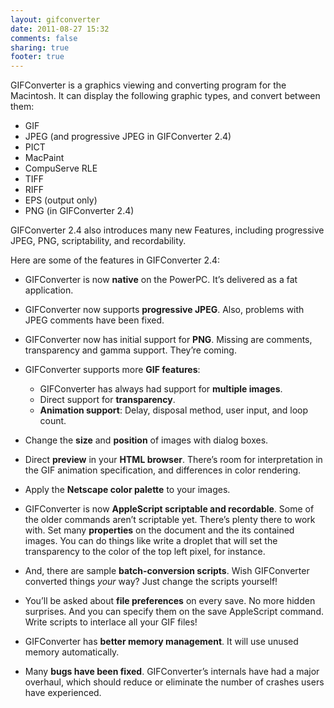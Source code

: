 ```yaml
---
layout: gifconverter
date: 2011-08-27 15:32
comments: false
sharing: true
footer: true
---
```

GIFConverter is a graphics viewing and converting program for the
Macintosh. It can display the following graphic types, and convert
between them:

-   GIF
-   JPEG (and progressive JPEG in GIFConverter 2.4)
-   PICT
-   MacPaint
-   CompuServe RLE
-   TIFF
-   RIFF
-   EPS (output only)
-   PNG (in GIFConverter 2.4)

GIFConverter 2.4 also introduces many new Features, including
progressive JPEG, PNG, scriptability, and recordability.

Here are some of the features in GIFConverter 2.4:

-   GIFConverter is now **native** on the PowerPC. It’s delivered as a
    fat application.
-   GIFConverter now supports **progressive JPEG**. Also, problems with
    JPEG comments have been fixed.
-   GIFConverter now has initial support for **PNG**. Missing are
    comments, transparency and gamma support. They’re coming.
-   GIFConverter supports more **GIF features**:
    -   GIFConverter has always had support for **multiple images**.
    -   Direct support for **transparency**.
    -   **Animation support**: Delay, disposal method, user input, and
        loop count.

-   Change the **size** and **position** of images with dialog boxes.
-   Direct **preview** in your **HTML browser**. There’s room for
    interpretation in the GIF animation specification, and differences
    in color rendering.
-   Apply the **Netscape color palette** to your images.
-   GIFConverter is now **AppleScript scriptable and recordable**. Some
    of the older commands aren’t scriptable yet. There’s plenty there to
    work with. Set many **properties** on the document and the its
    contained images. You can do things like write a droplet that will
    set the transparency to the color of the top left pixel, for
    instance.
-   And, there are sample **batch-conversion scripts**. Wish
    GIFConverter converted things *your* way? Just change the scripts
    yourself!
-   You’ll be asked about **file preferences** on every save. No more
    hidden surprises. And you can specify them on the save AppleScript
    command. Write scripts to interlace all your GIF files!
-   GIFConverter has **better memory management**. It will use unused
    memory automatically.
-   Many **bugs have been fixed**. GIFConverter’s internals have had a
    major overhaul, which should reduce or eliminate the number of
    crashes users have experienced.

